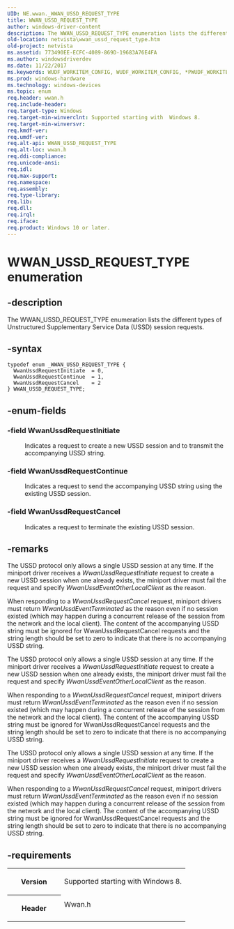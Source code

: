 ```yaml
---
UID: NE.wwan._WWAN_USSD_REQUEST_TYPE
title: WWAN_USSD_REQUEST_TYPE
author: windows-driver-content
description: The WWAN_USSD_REQUEST_TYPE enumeration lists the different types of Unstructured Supplementary Service Data (USSD) session requests.
old-location: netvista\wwan_ussd_request_type.htm
old-project: netvista
ms.assetid: 773490EE-ECFC-4089-869D-19683A76E4FA
ms.author: windowsdriverdev
ms.date: 11/22/2017
ms.keywords: WUDF_WORKITEM_CONFIG, WUDF_WORKITEM_CONFIG, *PWUDF_WORKITEM_CONFIG
ms.prod: windows-hardware
ms.technology: windows-devices
ms.topic: enum
req.header: wwan.h
req.include-header: 
req.target-type: Windows
req.target-min-winverclnt: Supported starting with  Windows 8.
req.target-min-winversvr: 
req.kmdf-ver: 
req.umdf-ver: 
req.alt-api: WWAN_USSD_REQUEST_TYPE
req.alt-loc: wwan.h
req.ddi-compliance: 
req.unicode-ansi: 
req.idl: 
req.max-support: 
req.namespace: 
req.assembly: 
req.type-library: 
req.lib: 
req.dll: 
req.irql: 
req.iface: 
req.product: Windows 10 or later.
---
```


# WWAN_USSD_REQUEST_TYPE enumeration



## -description
<p>The WWAN_USSD_REQUEST_TYPE enumeration lists the different types of Unstructured Supplementary Service Data (USSD) session requests.</p>


## -syntax

````
typedef enum _WWAN_USSD_REQUEST_TYPE { 
  WwanUssdRequestInitiate  = 0,
  WwanUssdRequestContinue  = 1,
  WwanUssdRequestCancel    = 2
} WWAN_USSD_REQUEST_TYPE;
````


## -enum-fields
<dl>

### -field <a id="WwanUssdRequestInitiate"></a><a id="wwanussdrequestinitiate"></a><a id="WWANUSSDREQUESTINITIATE"></a><b>WwanUssdRequestInitiate</b>

<dd>
<p>Indicates a request to create a new USSD session and to transmit the accompanying USSD string.</p>
</dd>

### -field <a id="WwanUssdRequestContinue"></a><a id="wwanussdrequestcontinue"></a><a id="WWANUSSDREQUESTCONTINUE"></a><b>WwanUssdRequestContinue</b>

<dd>
<p>Indicates a request to send the accompanying USSD string using the existing USSD session.</p>
</dd>

### -field <a id="WwanUssdRequestCancel"></a><a id="wwanussdrequestcancel"></a><a id="WWANUSSDREQUESTCANCEL"></a><b>WwanUssdRequestCancel</b>

<dd>
<p>Indicates a request to terminate the existing USSD session.</p>
</dd>
</dl>

## -remarks
<p>The USSD protocol only allows a single USSD session at any time. If the miniport driver receives a <i>WwanUssdRequestInitiate</i> request to create a new USSD session when one already exists, the miniport driver must fail the request and specify <i>WwanUssdEventOtherLocalClient</i> as the reason.</p>

<p>When responding to a <i>WwanUssdRequestCancel</i> request, miniport drivers must return <i>WwanUssdEventTerminated</i> as the reason even if no session existed (which may happen during a concurrent release of the session from the network and the local client). The content of the accompanying USSD string must be ignored for WwanUssdRequestCancel requests and the string length should be set to zero to indicate that there is no accompanying USSD string.</p>

<p>The USSD protocol only allows a single USSD session at any time. If the miniport driver receives a <i>WwanUssdRequestInitiate</i> request to create a new USSD session when one already exists, the miniport driver must fail the request and specify <i>WwanUssdEventOtherLocalClient</i> as the reason.</p>

<p>When responding to a <i>WwanUssdRequestCancel</i> request, miniport drivers must return <i>WwanUssdEventTerminated</i> as the reason even if no session existed (which may happen during a concurrent release of the session from the network and the local client). The content of the accompanying USSD string must be ignored for WwanUssdRequestCancel requests and the string length should be set to zero to indicate that there is no accompanying USSD string.</p>

<p>The USSD protocol only allows a single USSD session at any time. If the miniport driver receives a <i>WwanUssdRequestInitiate</i> request to create a new USSD session when one already exists, the miniport driver must fail the request and specify <i>WwanUssdEventOtherLocalClient</i> as the reason.</p>

<p>When responding to a <i>WwanUssdRequestCancel</i> request, miniport drivers must return <i>WwanUssdEventTerminated</i> as the reason even if no session existed (which may happen during a concurrent release of the session from the network and the local client). The content of the accompanying USSD string must be ignored for WwanUssdRequestCancel requests and the string length should be set to zero to indicate that there is no accompanying USSD string.</p>

## -requirements
<table>
<tr>
<th width="30%">
<p>Version</p>
</th>
<td width="70%">
<p>Supported starting with  Windows 8.</p>
</td>
</tr>
<tr>
<th width="30%">
<p>Header</p>
</th>
<td width="70%">
<dl>
<dt>Wwan.h</dt>
</dl>
</td>
</tr>
</table>
